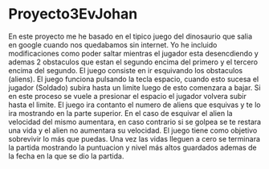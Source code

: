 # Proyecto3EvJohan
En este proyecto me he basado en el tipico juego del dinosaurio que salia en google cuando nos quedabamos sin internet.
Yo he incluido modificaciones como poder saltar mientras el jugador esta desencdiendo y ademas 2 obstaculos que estan el segundo encima del primero y el tercero encima del segundo.
El juego consiste en ir esquivando los obstaculos (aliens). 
El  juego funciona pulsando la tecla espacio, cuando esto sucesa el jugador (Soldado) subira hasta un limite luego de esto comenzara a bajar. Si en este proceso se vuele a presionar el espacio el jugador volvera subir hasta el limite.
El  juego ira contanto el numero de aliens que esquivas y te lo ira mostrando en la parte superior. En el caso de esquivar el alien la velocidad del mismo aumentara, en caso contrario si se golpea se te restara una vida y el alien no aumentara su velocidad.
El juego tiene como objetivo sobrevivir lo más que puedas. Una vez las vidas lleguen a cero se terminara la partida mostrando la puntuacion y nivel más altos guardados ademas de la fecha en la que se dio la partida.

